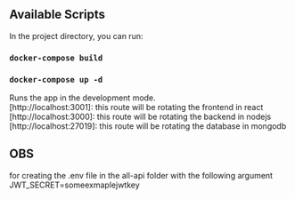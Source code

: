 
## Available Scripts

In the project directory, you can run:

### `docker-compose build`
### `docker-compose up -d`

Runs the app in the development mode.<br />
 [http://localhost:3001]: this route will be rotating the frontend in react
 [http://localhost:3000]: this route will be rotating the backend in nodejs
 [http://localhost:27019]: this route will be rotating the database in mongodb


## OBS

for creating the .env file in the all-api folder with the following argument
JWT_SECRET=someexmaplejwtkey

<!-- ### `yarn test`

Launches the test runner in the interactive watch mode.<br />
See the section about [running tests](https://facebook.github.io/create-react-app/docs/running-tests) for more information. -->